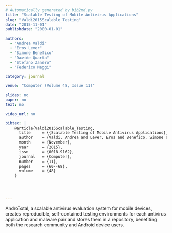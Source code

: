 ```yaml
---
# Automatically generated by bib2md.py
title: "Scalable Testing of Mobile Antivirus Applications"
slug: "Valdi2015Scalable_Testing"
date: "2015-11-01"
publishdate: "2000-01-01"

authors:
  - "Andrea Valdi"
  - "Eros Lever"
  - "Simone Benefico"
  - "Davide Quarta"
  - "Stefano Zanero"
  - "Federico Maggi"

category: journal

venue: "Computer (Volume 48, Issue 11)"

slides: no
paper: no
text: no

video_url: no

bibtex: |
    @article{Valdi2015Scalable_Testing,
      title     = {{Scalable Testing of Mobile Antivirus Applications}},
      author    = {Valdi, Andrea and Lever, Eros and Benefico, Simone and Quarta, Davide and Zanero, Stefano and Maggi, Federico},
      month     = {November},
      year      = {2015},
      issn      = {0018-9162},
      journal   = {Computer},
      number    = {11},
      pages     = {60--68},
      volume    = {48}
    }




---
```


AndroTotal, a scalable antivirus evaluation system for mobile devices, creates reproducible, self-contained testing environments for each antivirus application and malware pair and stores them in a repository, benefiting both the research community and Android device users.